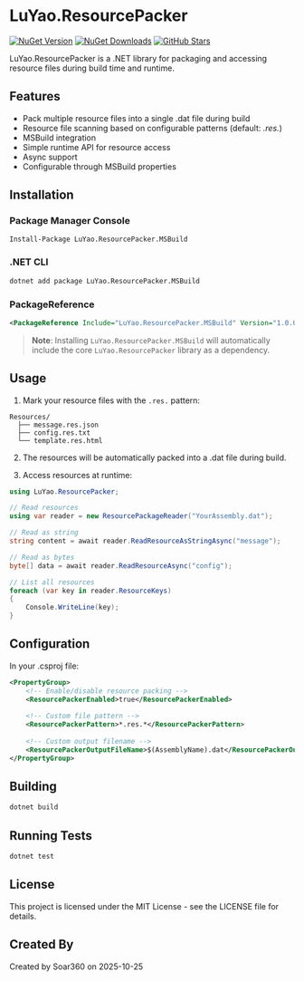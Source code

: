 # LuYao.ResourcePacker

[![NuGet Version](https://img.shields.io/nuget/v/LuYao.ResourcePacker)](https://www.nuget.org/packages/LuYao.ResourcePacker/)
[![NuGet Downloads](https://img.shields.io/nuget/dt/LuYao.ResourcePacker)](https://www.nuget.org/packages/LuYao.ResourcePacker/)
[![GitHub Stars](https://img.shields.io/github/stars/coderbusy/luyao-resource-packer?style=social)](https://github.com/coderbusy/luyao-resource-packer/stargazers)

LuYao.ResourcePacker is a .NET library for packaging and accessing resource files during build time and runtime.

## Features

- Pack multiple resource files into a single .dat file during build
- Resource file scanning based on configurable patterns (default: *.res.*)
- MSBuild integration
- Simple runtime API for resource access
- Async support
- Configurable through MSBuild properties

## Installation

### Package Manager Console
```
Install-Package LuYao.ResourcePacker.MSBuild
```

### .NET CLI
```bash
dotnet add package LuYao.ResourcePacker.MSBuild
```

### PackageReference
```xml
<PackageReference Include="LuYao.ResourcePacker.MSBuild" Version="1.0.0" />
```

> **Note**: Installing `LuYao.ResourcePacker.MSBuild` will automatically include the core `LuYao.ResourcePacker` library as a dependency.

## Usage

1. Mark your resource files with the `.res.` pattern:
```
Resources/
  ├── message.res.json
  ├── config.res.txt
  └── template.res.html
```

2. The resources will be automatically packed into a .dat file during build.

3. Access resources at runtime:

```csharp
using LuYao.ResourcePacker;

// Read resources
using var reader = new ResourcePackageReader("YourAssembly.dat");

// Read as string
string content = await reader.ReadResourceAsStringAsync("message");

// Read as bytes
byte[] data = await reader.ReadResourceAsync("config");

// List all resources
foreach (var key in reader.ResourceKeys)
{
    Console.WriteLine(key);
}
```

## Configuration

In your .csproj file:

```xml
<PropertyGroup>
    <!-- Enable/disable resource packing -->
    <ResourcePackerEnabled>true</ResourcePackerEnabled>
    
    <!-- Custom file pattern -->
    <ResourcePackerPattern>*.res.*</ResourcePackerPattern>
    
    <!-- Custom output filename -->
    <ResourcePackerOutputFileName>$(AssemblyName).dat</ResourcePackerOutputFileName>
</PropertyGroup>
```

## Building

```bash
dotnet build
```

## Running Tests

```bash
dotnet test
```

## License

This project is licensed under the MIT License - see the LICENSE file for details.

## Created By

Created by Soar360 on 2025-10-25